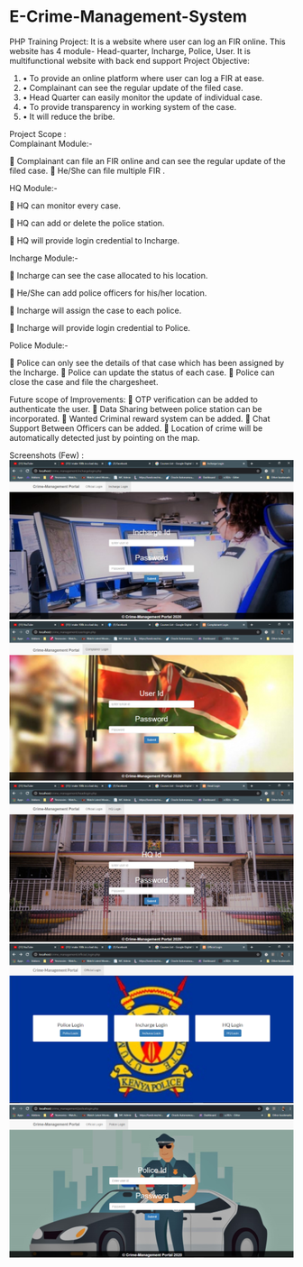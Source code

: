 # E-Crime-Management-System
PHP Training Project: It is a website where user can log an FIR online. This website has 4 module- Head-quarter, Incharge, Police, User. It is multifunctional website with back end support
  Project Objective:
  1. •	To provide an online platform where user can log a FIR at ease.
  2. •	Complainant can see the regular update of the filed case.
  3. •	Head Quarter can easily monitor the update of individual case.
  4. •	To provide transparency in working system of the case.
  5. •	It will reduce the bribe.
  
Project Scope :  
  Complainant Module:-

	Complainant can file an FIR online and can see the regular update of the filed case. 
	He/She can file multiple FIR .


HQ Module:- 

	HQ can monitor every case.
 
	HQ can add or delete the police station.

	HQ will provide login credential to Incharge. 

Incharge Module:-


	Incharge can see the case allocated to his location.

	He/She can add police officers for his/her location. 

	Incharge will assign the case to each police.

	Incharge will provide login credential to Police.

Police Module:-

	Police can only see the details of that case which has been assigned by the Incharge.
	Police can update the status of each case.
	Police can close the case and file the chargesheet.

Future scope of Improvements:
    	OTP verification can be added to authenticate the user.
    	Data Sharing between police station can be incorporated.
    	Wanted Criminal reward system can be added.
    	Chat Support Between Officers can be added.
    	Location of crime will be automatically detected just by pointing on the map. 

Screenshots (Few) : 
    ![](screenshot/admin.png)
    ![](screenshot/citizen.png)
    ![](screenshot/head.png)
    ![](screenshot/officer.png)
    ![](screenshot/police.png)
    
  
